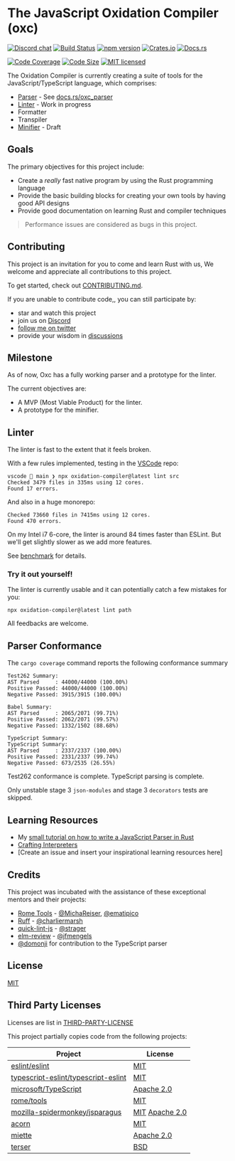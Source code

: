 # The JavaScript Oxidation Compiler (oxc)

[![Discord chat][discord-badge]][discord-url]
[![Build Status][ci-badge]][ci-url]
[![npm version][npm-badge]][npm-url]
[![Crates.io][crates-badge]][crates-url]
[![Docs.rs][docs-badge]][docs-url]

[![Code Coverage][code-coverage-badge]][code-coverage-url]
[![Code Size][code-size-badge]][code-size-url]
[![MIT licensed][mit-badge]][mit-url]

[discord-badge]: https://img.shields.io/discord/1079625926024900739?logo=discord&label=discord&color=brightgreen
[discord-url]: https://discord.gg/9uXCAwqQZW
[mit-badge]: https://img.shields.io/badge/license-MIT-blue.svg?color=brightgreen
[mit-url]: LICENSE
[ci-badge]: https://github.com/Boshen/oxc/actions/workflows/ci.yml/badge.svg?event=push&branch=main
[ci-url]: https://github.com/Boshen/oxc/actions/workflows/ci.yml?query=event%3Apush+branch%3Amain
[npm-badge]: https://img.shields.io/npm/v/oxidation-compiler/latest?color=brightgreen
[npm-url]: https://www.npmjs.com/package/oxidation-compiler/v/latest
[crates-badge]: https://img.shields.io/crates/v/oxc_parser.svg
[crates-url]: https://crates.io/crates/oxc_parser
[docs-badge]: https://docs.rs/oxc_parser/badge.svg
[docs-url]: https://docs.rs/oxc_parser
[code-size-badge]: https://img.shields.io/github/languages/code-size/Boshen/oxc
[code-size-url]: https://github.com/Boshen/oxc
[code-coverage-badge]: https://codecov.io/gh/Boshen/oxc/branch/main/graph/badge.svg
[code-coverage-url]: https://codecov.io/gh/Boshen/oxc

The Oxidation Compiler is currently creating a suite of tools for the JavaScript/TypeScript language, which comprises:

* [Parser](./crates/oxc_parser) - See [docs.rs/oxc_parser](https://docs.rs/oxc_parser)
* [Linter](./crates/oxc_linter) - Work in progress
* Formatter
* Transpiler
* [Minifier](./crates/oxc_minifier) - Draft

## Goals

The primary objectives for this project include:

* Create a *really* fast native program by using the Rust programming language
* Provide the basic building blocks for creating your own tools by having good API designs
* Provide good documentation on learning Rust and compiler techniques

> Performance issues are considered as bugs in this project.

## Contributing

This project is an invitation for you to come and learn Rust with us,
We welcome and appreciate all contributions to this project.

To get started, check out [CONTRIBUTING.md](./CONTRIBUTING.md).

If you are unable to contribute code,, you can still participate by:

* star and watch this project
* join us on [Discord](https://discord.gg/9uXCAwqQZW)
* [follow me on twitter](https://twitter.com/boshen_c)
* provide your wisdom in [discussions](https://github.com/Boshen/oxc/discussions)

## Milestone

As of now, Oxc has a fully working parser and a prototype for the linter.

The current objectives are:

* A MVP (Most Viable Product) for the linter.
* A prototype for the minifier.

## Linter

The linter is fast to the extent that it feels broken.

With a few rules implemented, testing in the [VSCode](https://github.com/microsoft/vscode) repo:

```
vscode  main ❯ npx oxidation-compiler@latest lint src
Checked 3479 files in 335ms using 12 cores.
Found 17 errors.
```

And also in a huge monorepo:

```
Checked 73660 files in 7415ms using 12 cores.
Found 470 errors.
```

On my Intel i7 6-core, the linter is around 84 times faster than ESLint.
But we'll get slightly slower as we add more features.

See [benchmark](./benchmark/) for details.

### Try it out yourself!

The linter is currently usable and it can potentially catch a few mistakes for you:

```
npx oxidation-compiler@latest lint path
```

All feedbacks are welcome.

## Parser Conformance

The `cargo coverage` command reports the following conformance summary

```
Test262 Summary:
AST Parsed     : 44000/44000 (100.00%)
Positive Passed: 44000/44000 (100.00%)
Negative Passed: 3915/3915 (100.00%)

Babel Summary:
AST Parsed     : 2065/2071 (99.71%)
Positive Passed: 2062/2071 (99.57%)
Negative Passed: 1332/1502 (88.68%)

TypeScript Summary:
TypeScript Summary:
AST Parsed     : 2337/2337 (100.00%)
Positive Passed: 2331/2337 (99.74%)
Negative Passed: 673/2535 (26.55%)
```

Test262 conformance is complete. TypeScript parsing is complete.

Only unstable stage 3 `json-modules` and stage 3 `decorators` tests are skipped.

## Learning Resources

* My [small tutorial on how to write a JavaScript Parser in Rust](https://boshen.github.io/javascript-parser-in-rust/)
* [Crafting Interpreters](https://craftinginterpreters.com)
* [Create an issue and insert your inspirational learning resources here]

## Credits

This project was incubated with the assistance of these exceptional mentors and their projects:

* [Rome Tools](https://rome.tools) - [@MichaReiser](https://github.com/MichaReiser), [@ematipico](https://github.com/ematipico)
* [Ruff](https://beta.ruff.rs) - [@charliermarsh](https://github.com/charliermarsh)
* [quick-lint-js](https://quick-lint-js.com) - [@strager](https://github.com/strager)
* [elm-review](https://package.elm-lang.org/packages/jfmengels/elm-review/latest) - [@jfmengels](https://github.com/jfmengels)
* [@domonji](https://github.com/domonji) for contribution to the TypeScript parser

## License

[MIT](./LICENSE)

## Third Party Licenses

Licenses are list in [THIRD-PARTY-LICENSE](./LICENSE-THIRD-PARTY-LICENSE)

This project partially copies code from the following projects:

| Project       | License       |
| ------------- | ------------- |
| [eslint/eslint](https://github.com/eslint/eslint) | [MIT](https://github.com/eslint/eslint/blob/main/LICENSE)  |
| [typescript-eslint/typescript-eslint](https://github.com/typescript-eslint/typescript-eslint) | [MIT](https://github.com/typescript-eslint/typescript-eslint/blob/main/LICENSE)  |
| [microsoft/TypeScript](https://github.com/microsoft/TypeScript) | [Apache 2.0](https://github.com/microsoft/TypeScript/blob/main/LICENSE.txt)  |
| [rome/tools](https://github.com/rome/tools) | [MIT](https://github.com/rome/tools/blob/main/LICENSE)  |
| [mozilla-spidermonkey/jsparagus](https://github.com/mozilla-spidermonkey/jsparagus) | [MIT](https://github.com/mozilla-spidermonkey/jsparagus/blob/master/LICENSE-MIT) [Apache 2.0](https://github.com/mozilla-spidermonkey/jsparagus/blob/master/LICENSE-APACHE-2.0)  |
| [acorn](https://github.com/acornjs/acorn) | [MIT](https://github.com/acornjs/acorn/blob/master/acorn/LICENSE) |
| [miette](https://github.com/zkat/miette) | [Apache 2.0](https://github.com/zkat/miette/blob/main/LICENSE) |
| [terser](https://github.com/terser/terser) | [BSD](https://github.com/terser/terser/blob/master/LICENSE) |
